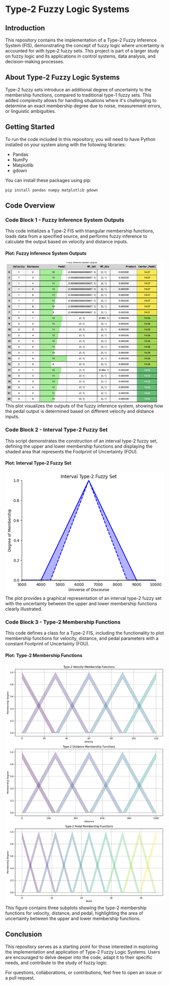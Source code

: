 
# Type-2 Fuzzy Logic Systems

## Introduction
This repository contains the implementation of a Type-2 Fuzzy Inference System (FIS), demonstrating the concept of fuzzy logic where uncertainty is accounted for with type-2 fuzzy sets. This project is part of a larger study on fuzzy logic and its applications in control systems, data analysis, and decision-making processes.

## About Type-2 Fuzzy Logic Systems
Type-2 fuzzy sets introduce an additional degree of uncertainty to the membership functions, compared to traditional type-1 fuzzy sets. This added complexity allows for handling situations where it's challenging to determine an exact membership degree due to noise, measurement errors, or linguistic ambiguities.

## Getting Started
To run the code included in this repository, you will need to have Python installed on your system along with the following libraries:
- Pandas
- NumPy
- Matplotlib
- gdown

You can install these packages using pip:
```shell
pip install pandas numpy matplotlib gdown
```

## Code Overview

### Code Block 1 - Fuzzy Inference System Outputs
This code initializes a Type-2 FIS with triangular membership functions, loads data from a specified source, and performs fuzzy inference to calculate the output based on velocity and distance inputs.

#### Plot: Fuzzy Inference System Outputs
![Fuzzy Inference System Outputs Plot](code1.png)
This plot visualizes the outputs of the fuzzy inference system, showing how the pedal output is determined based on different velocity and distance inputs.

### Code Block 2 - Interval Type-2 Fuzzy Set
This script demonstrates the construction of an interval type-2 fuzzy set, defining the upper and lower membership functions and displaying the shaded area that represents the Footprint of Uncertainty (FOU).

#### Plot: Interval Type-2 Fuzzy Set
![Interval Type-2 Fuzzy Set Plot](code2.png)
The plot provides a graphical representation of an interval type-2 fuzzy set with the uncertainty between the upper and lower membership functions clearly illustrated.

### Code Block 3 - Type-2 Membership Functions
This code defines a class for a Type-2 FIS, including the functionality to plot membership functions for velocity, distance, and pedal parameters with a constant Footprint of Uncertainty (FOU).

#### Plot: Type-2 Membership Functions
![Type-2 Membership Functions Plot](code3.png)
This figure contains three subplots showing the type-2 membership functions for velocity, distance, and pedal, highlighting the area of uncertainty between the upper and lower membership functions.

## Conclusion
This repository serves as a starting point for those interested in exploring the implementation and application of Type-2 Fuzzy Logic Systems. Users are encouraged to delve deeper into the code, adapt it to their specific needs, and contribute to the study of fuzzy logic.

For questions, collaborations, or contributions, feel free to open an issue or a pull request.
